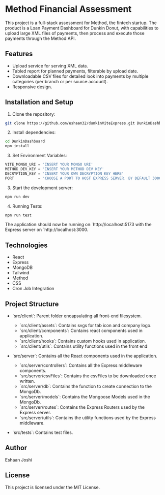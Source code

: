# Method Financial Assessment

This project is a full-stack assessment for Method, the fintech startup. The product is a Loan Payment Dashboard for Dunkin Donut, with capabilities to upload large XML files of payments, then process and execute those payments through the Method API.

## Features

- Upload service for serving XML data.
- Tabled report for planned payments, filterable by upload date.
- Downloadable CSV files for detailed look into payments by multiple categories (per branch or per source account).
- Responsive design.

## Installation and Setup

1. Clone the repository:

```bash
git clone https://github.com/eshaan32/dunkinViteExpress.git DunkinDashboard
```

2. Install dependencies:

```bash
cd DunkinDashboard
npm install
```
3. Set Environment Variables:

```javascript
VITE_MONGO_URI = 'INSERT YOUR MONGO URI'
METHOD_DEV_KEY = 'INSERT YOUR METHOD DEV KEY'
DECRYPTION_KEY = 'INSERT YOUR OWN DECRYPTION KEY HERE'
PORT           = 'CHOOSE A PORT TO HOST EXPRESS SERVER. BY DEFAULT 3000'
```

3. Start the development server:

```bash
npm run dev
```

4. Running Tests:

```bash
npm run test
```


The application should now be running on \`http://localhost:5173 with the Express server on \`http://localhost:3000.

## Technologies

- React
- Express
- MongoDB
- Tailwind
- Method
- CSS
- Cron Job Integration

## Project Structure

- \`src/client\`: Parent folder encapsulating all front-end filesystem.
  - \`src/client/assets\`: Contains svgs for tab icon and company logo.
  - \`src/client/components\`: Contains react components used in application.
  - \`src/client/hooks\`: Contains custom hooks used in application.
  - \`src/client/utils\`: Contains utility functions used in the front end

- \`src/server\`: Contains all the React components used in the application.
  - \`src/server/controllers\`: Contains all the Express middleware components.
  - \`src/server/csvFiles\`: Contains the csvFiles to be downloaded once written.
  - \`src/server/db\`: Contains the function to create connection to the MongoDb.
  - \`src/server/models\`: Contains the Mongoose Models used in the MongoDb.
  - \`src/server/routes\`: Contains the Express Routers used by the Express server.
  - \`src/server/utils\`: Contains the utility functions used by the Express middleware.

- \`src/tests\`: Contains test files.

## Author

Eshaan Joshi

## License

This project is licensed under the MIT License.